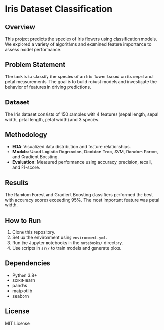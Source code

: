 # Iris Dataset Classification

## Overview

This project predicts the species of Iris flowers using classification models. We explored a variety of algorithms and examined feature importance to assess model performance.

## Problem Statement

The task is to classify the species of an Iris flower based on its sepal and petal measurements. The goal is to build robust models and investigate the behavior of features in driving predictions.

## Dataset

The Iris dataset consists of 150 samples with 4 features (sepal length, sepal width, petal length, petal width) and 3 species.

## Methodology

- **EDA**: Visualized data distribution and feature relationships.
- **Models**: Used Logistic Regression, Decision Tree, SVM, Random Forest, and Gradient Boosting.
- **Evaluation**: Measured performance using accuracy, precision, recall, and F1-score.

## Results

The Random Forest and Gradient Boosting classifiers performed the best with accuracy scores exceeding 95%. The most important feature was petal width.

## How to Run

1. Clone this repository.
2. Set up the environment using `environment.yml`.
3. Run the Jupyter notebooks in the `notebooks/` directory.
4. Use scripts in `src/` to train models and generate plots.

## Dependencies

- Python 3.8+
- scikit-learn
- pandas
- matplotlib
- seaborn

## License

MIT License